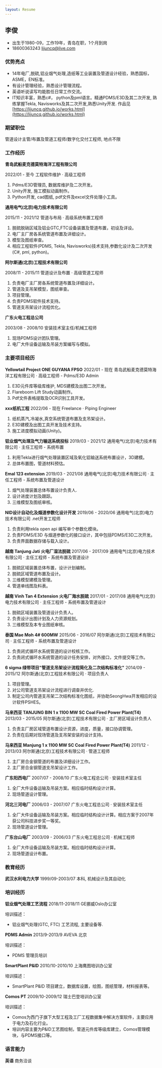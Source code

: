 ```yaml
---
layout: Resume
---
```


## 李俊

* 出生于1980-09，工作19年，青岛在职，1个月到岗
* 18600363243 [lijuncq@live.com](mailto:lijuncq@live.com)

### 优势亮点

* 14年电厂,脱硫,铝业烟气处理,造纸等工业装置及管道设计经验，熟悉国标，ASME，EN标准。
* 有设计管理经验，熟悉设计管理流程。
* 英语听说读写均能胜任日常工作交流。
* IT知识丰富，熟悉c#， python及pml语言。精通PDMS/E3D及其二次开发, 熟练掌握Tekla, Navisworks及其二次开发,熟悉Unity开发.
作品见[https://lijuncq.github.io/works.html](https://lijuncq.github.io/works.html)

### 期望职位

管道设计主管/布置及管道⼯程师/数字化交付⼯程师, 地点不限

### 工作经历

**青岛武船麦克德莫特海洋工程有限公司**

2022/01 - 至今
工程软件维护 · 高级工程师

1. Pdms/E3D管理员, 数据库维护及二次开发。
2. Unity开发, 施工模拟动画制作。
3. Python开发, cad图纸, pdf文件及excel文件处理小工具。

**通用电气(北京)电力技术有限公司**

2015/11 - 2021/12
管道与布局 · 高级系统布置工程师

1. 脱硫脱硝区域及铝业GTC,FTC设备装置及管道布置，初设及详设。
2. 电厂主厂房各系统管道布置及详细设计。
3. 模型及图纸审查。
4. 相应工程软件(PDMS, Tekla, Navisworks)技术支持,参数化设计及二次开发(C#, pml, python)。

**阿尔斯通(北京)工程技术有限公司**

2008/11 - 2015/11
管道设计及布置 · 高级管道工程师

1. 负责电厂主厂房各系统管道布置及详细设计。
2. 管道及支吊架模型，图纸审查。
3. 项目管理。
4. 负责PDMS软件技术支持。
5. 管道支吊架设计流程优化。

**广东火电工程总公司**

2003/08 - 2008/10
安装技术室主任/机械工程师

1. 现场PDMS设计团队管理。
2. 电厂大件设备运输及吊装方案编写与模拟。

### 主要项目经历

**Yellowtail Project ONE GUYANA FPSO**
2022/01 - 现在
青岛武船麦克德莫特海洋工程有限公司 · 高级工程师 - Pdms/E3D Admin

1. E3D元件库等级库维护, MDS建模及出图二次开发。
2. Flareboom Lift Study动画制作。
3. Pdf文件表格提取及OCR识别工具开发。

**xxx纸机工程**
2022/06 - 现在
Freelance · Piping Engineer

1. 纸机蒸汽,冷凝水,真空系统管道布置及支吊架设计。
2. E3D建模及出图工具开发及技术支持。
3. 施工进度模拟动画(Unity)。

**铝业烟气处理及气力输送系统投标**
2019/03 - 2021/12
通用电气(北京)电力技术有限公司 · 主任工程师 - 系统布置

1. 利用Tekla进行烟气处理装置区域及氧化铝输送系统布置设计，3D建模。
2. 总体布置图，管道材料预估。

**Emal 123 extension**
2019/03 - 2021/08
通用电气(北京)电力技术有限公司 · 主任工程师 - 系统布置及管道设计

1. 烟气处理装置总体布置设计负责人.
2. 设计进度计划及跟踪。
3. 三维模型及图纸审核。

**NID设计自动化及烟道参数化设计开发**
2019/06 - 2020/06
通用电气(北京)电力技术有限公司 .net开发工程师

1. 负责利用tekla open api 编写单个参数化模块。
2. 负责PDMS/E3D 与烟道参数化的接口设计，其中包括PDMS/E3D二次开发。
3. 负责界面数据存储与载入设计。

**越南 Tanjung Jati 火电厂湿法脱硫**
2017/06 - 2017/09
通用电气(北京)电力技术有限公司 · 主任工程师 - 系统布置及管道设计

1. 脱硫区域装置总体布置，设计计划编制。
2. 脱硫区域管道布置及设计。
3. 三维模型建模及管理。
4. 管道单线图及料表。

**越南 Vinh Tan 4 Extension 火电厂海水脱硫**
2017/01 - 2017/08
通用电气(北京)电力技术有限公司 · 主任工程师 - 系统布置及管道设计

1. 脱硫区域装置及管道设计负责人。
2. 负责设计出图计划及人力资源规划。
3. 三维模型及本专业图纸审核。

**泰国 Mae Moh 4# 600MW**
2015/06 - 2016/07
阿尔斯通(北京)工程技术有限公司 · 主任工程师 - 系统布置及管道设计

1. 负责闭式循环水系统管道的设计校核工作。
2. 负责闭式循环水系统管道的设计任务安排，对外接口，文件提交等工作。

**6 sigma 绿带项目&quot;管道支吊架设计流程简化及二次结构标准化&quot;**
2014/09 - 2015/12
阿尔斯通(北京)工程技术有限公司 · 项目负责人

1. 项目管理。
2. 对公司管道支吊架设计流程进行调查并优化.
3. 制定公司内管道支吊架二次结构标准化图纸，并协助SeongHwa开发相应的设计软件PSHES。

**马来西亚 TANJUNG BIN 1 x 1100 MW SC Coal Fired Power Plant(T4)**
2013/03 - 2015/05
阿尔斯通(北京)工程技术有限公司 · 主厂房区域设计负责人

1. 负责主厂房区域管道布置设计资源，进度，质量，接口协调管理。
2. 负责在后期对现场管道及支吊架安装的设计支持。

**马来西亚 Manjung 1 x 1100 MW SC Coal Fired Power Plant(T4)**
2011/12 - 2013/03
阿尔斯通(北京)工程技术有限公司 · 管道工程师

1. 主厂房合金钢管道的布置及详细设计工作。
2. 主厂房合金钢管道支吊架设计工作。

**广东阳西电厂**
2007/07 - 2008/10
广东火电工程总公司 · 安装技术室主任

1. 全厂大件设备运输及吊装方案。相应临时结构设计计算。 
2. 现场管道设计管理。

**河北三河电厂**
2006/03 - 2007/07
广东火电工程总公司 · 安装技术室主任

1. 全厂大件设备运输及吊装方案。相应临时结构设计计算。相应方案于2007年获公司科技进步奖一等奖。
2. 现场管道设计管理。

**广东台山电厂**
2003/09 - 2006/03
广东火电工程总公司 · 机械工程师

1. 全厂大件设备运输及吊装方案。相应临时结构设计计算。
2. 现场管道设计布置。

### 教育经历

**武汉水利电力大学**
1999/09-2003/07
本科, 机械设计及其自动化

### 培训经历

**铝业烟气处理工艺流程**
2018/11-2018/11
GE挪威Oslo办公室

培训描述：
* 铝业烟气处理(GTC, FTC) 工艺流程, 主要设备等.
  
**PDMS Admin**
2013/9-2013/9
AVEVA 北京

培训描述：
* PDMS 管理员培训

**SmartPlant P&ID**
2010/10-2010/10
上海鹰图培训办公室

培训描述：
* SmartPlant P&ID 项目建立，数据库设置，绘图，图纸管理，材料报表等。

**Comos PT**
2009/10-2009/12
瑞士巴登培训办公室

培训描述：
* Comos为西门子旗下大型工程及工厂工程数据集中解决方案软件，主要应用于电力及石化行业。
* 培训内容主要为P&ID工艺图绘制，管道元件库等级库建立，Comos管理模块，与PDMS接口等。

### 语言能力

**英语** 
商务洽谈